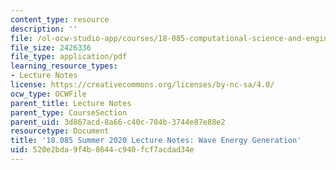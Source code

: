 ```yaml
---
content_type: resource
description: ''
file: /ol-ocw-studio-app/courses/18-085-computational-science-and-engineering-i-summer-2020/520e2bda9f4b8644c940fcf7acdad34e_MIT18_085Summer20_lec_JS.pdf
file_size: 2426336
file_type: application/pdf
learning_resource_types:
- Lecture Notes
license: https://creativecommons.org/licenses/by-nc-sa/4.0/
ocw_type: OCWFile
parent_title: Lecture Notes
parent_type: CourseSection
parent_uid: 3d867acd-8a66-c40c-704b-3744e87e88e2
resourcetype: Document
title: '18.085 Summer 2020 Lecture Notes: Wave Energy Generation'
uid: 520e2bda-9f4b-8644-c940-fcf7acdad34e
---
```

